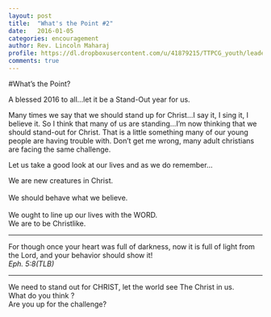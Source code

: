 ```yaml
---
layout: post
title:  "What's the Point #2"
date:   2016-01-05
categories: encouragement 
author: Rev. Lincoln Maharaj
profile: https://dl.dropboxusercontent.com/u/41879215/TTPCG_youth/leaders/lincoln.png
comments: true
---
```


#What’s the Point?

A blessed 2016 to all...let it be a Stand-Out year for us.

Many times we say that we should stand up for Christ...I say it, I sing it, I believe it.
So I think that many of us are standing...I’m now thinking that we should stand-out for Christ.
That is a little something many of our young people are having trouble with. Don’t get me wrong, many adult christians are facing the same challenge. 

Let us take a good look at our lives and as we do remember...

We are new creatures in Christ. <br> 			
We should behave what we believe. 	<br>		
We ought to line up our lives with the WORD. <br>
We are to be Christlike. 


>
-------------------------------------------------
For though once your heart was full of darkness, 
now it is full of light from the Lord, 
and your behavior should show it!     
*Eph. 5:8(TLB)*

>
-------------------------------------------------

We need to stand out for CHRIST, let the world see The Christ in us.<br>
What do you think ? <br>
Are you up for the challenge?